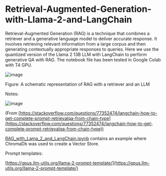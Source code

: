 # Retrieval-Augmented-Generation-with-Llama-2-and-LangChain
Retrieval-Augmented Generation (RAG) is a technique that combines a retriever and a generative language model to deliver accurate response. It involves retrieving relevant information from a large corpus and then generating contextually appropriate responses to queries. Here we use the quantized version of the Llama 2 13B LLM with LangChain to perform generative QA with RAG. The notebook file has been tested in Google Colab with T4 GPU. 

![image](https://github.com/muntasirhsn/Retrieval-Augmented-Generation-with-Llama-2/assets/29087240/0be4ab98-43f3-47f2-8520-5833630671fc)

Figure: A schematic representation of RAG with a retriever and an LLM

Notes:

![image](https://github.com/lokjunneo/Retrieval-Augmented-Generation-with-Llama-2/assets/44422169/69593687-efb8-4323-b3b0-0e84b9cdc8d8)

(From [https://stackoverflow.com/questions/77352474/langchain-how-to-get-complete-prompt-retrievalqa-from-chain-type](https://stackoverflow.com/questions/77352474/langchain-how-to-get-complete-prompt-retrievalqa-from-chain-type))

[RAG_with_Lama_2_and_LangChain.ipynb](RAG_with_Lama_2_and_LangChain.ipynb) contains an example where ChromaDb was used to create a Vector Store.

Prompt templates:

[https://gpus.llm-utils.org/llama-2-prompt-template/](https://gpus.llm-utils.org/llama-2-prompt-template/)
